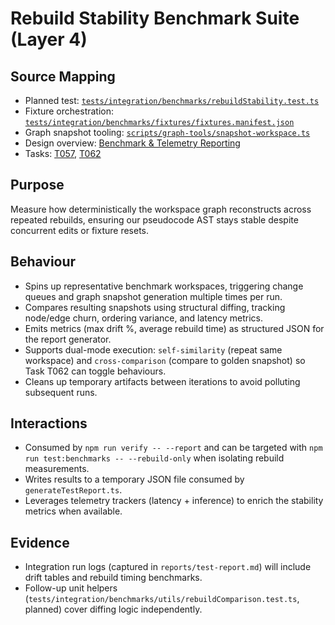 # Rebuild Stability Benchmark Suite (Layer 4)

## Source Mapping
- Planned test: [`tests/integration/benchmarks/rebuildStability.test.ts`](../../../../tests/integration/benchmarks/rebuildStability.test.ts)
- Fixture orchestration: [`tests/integration/benchmarks/fixtures/fixtures.manifest.json`](../../../../tests/integration/benchmarks/fixtures/fixtures.manifest.json)
- Graph snapshot tooling: [`scripts/graph-tools/snapshot-workspace.ts`](../../../../scripts/graph-tools/snapshot-workspace.ts)
- Design overview: [Benchmark & Telemetry Reporting](../../../layer-3/benchmark-telemetry-pipeline.mdmd.md)
- Tasks: [T057](../../../../specs/001-link-aware-diagnostics/tasks.md), [T062](../../../../specs/001-link-aware-diagnostics/tasks.md)

## Purpose
Measure how deterministically the workspace graph reconstructs across repeated rebuilds, ensuring our pseudocode AST stays stable despite concurrent edits or fixture resets.

## Behaviour
- Spins up representative benchmark workspaces, triggering change queues and graph snapshot generation multiple times per run.
- Compares resulting snapshots using structural diffing, tracking node/edge churn, ordering variance, and latency metrics.
- Emits metrics (max drift %, average rebuild time) as structured JSON for the report generator.
- Supports dual-mode execution: `self-similarity` (repeat same workspace) and `cross-comparison` (compare to golden snapshot) so Task T062 can toggle behaviours.
- Cleans up temporary artifacts between iterations to avoid polluting subsequent runs.

## Interactions
- Consumed by `npm run verify -- --report` and can be targeted with `npm run test:benchmarks -- --rebuild-only` when isolating rebuild measurements.
- Writes results to a temporary JSON file consumed by `generateTestReport.ts`.
- Leverages telemetry trackers (latency + inference) to enrich the stability metrics when available.

## Evidence
- Integration run logs (captured in `reports/test-report.md`) will include drift tables and rebuild timing benchmarks.
- Follow-up unit helpers (`tests/integration/benchmarks/utils/rebuildComparison.test.ts`, planned) cover diffing logic independently.
